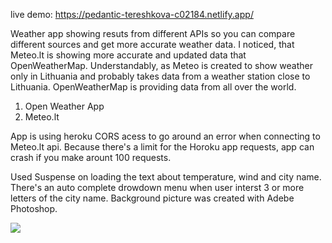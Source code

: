 live demo: https://pedantic-tereshkova-c02184.netlify.app/

Weather app showing resuts from different APIs so you can compare different sources and get more accurate weather data.
I noticed, that Meteo.lt is showing more accurate and updated data that OpenWeatherMap. Understandably, as Meteo is 
created to show weather only in Lithuania and probably takes data from a weather station close to Lithuania. OpenWeatherMap is providing data from all over the world.
1. Open Weather App
2. Meteo.lt


App is using heroku CORS acess to go around an error when connecting to Meteo.lt api. Because there's a limit for the Horoku app requests,
app can crash if you make arount 100 requests.

Used Suspense on loading the text about temperature, wind and city name. There's an auto complete drowdown menu when user interst
3 or more letters of the city name.
Background picture was created with Adebe Photoshop.

![](https://github.com/Metsuge/WeatherApp/WeatherAppImage.jpg)
